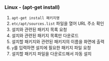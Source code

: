### Linux - (apt-get install)



1. `apt-get install 패키지명`
2. `etc/apt/sources.list` 파일을 열어 URL 주소 확인
3. 설치와 관련된 패키지 목록 요청
4. 설치와 관련된 패키지 목록만 다운로드
5. 설치할 패키지와 관련된 패키지의 이름을 화면에 출력
6. `y`를 입력하면 설치에 필요한 패키지 파일 요청
7. 설치할 패키지 파일을 다운로드해서 자동 설치